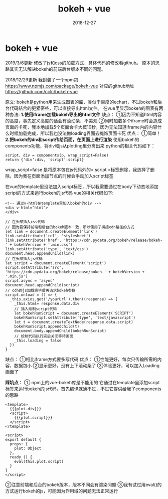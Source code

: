 ﻿---
path: "/blog/bokeh+vue"
date: "2018-12-27"
title: "bokeh + vue"
tags: ["bokeh","vue"]
---

# bokeh + vue
2019/3/6更新
修改了js和css的加载方式，具体代码的修改看github。
原本的思路其实无法解决bokeh的前端后台版本不同的问题。

2018/12/29更新
我封装了一个npm包
https://www.npmjs.com/package/bokeh-vue
对应的github地址
https://github.com/cclc/bokeh-vue

原文:
bokeh是python用来生成图表的库，类似于百度的echart，不过bokeh和后台代码结合的更紧密些，可以直接导出html文件。
在vue里显示bokeh的图表有两种办法:
**1.使用iframe加载bokeh导出的html文件**
缺点：
①因为不知道html内容的高度，事先定义高度的话会有滚动条，不美观
②同时加载多个iframe时会造成页面的卡死，我本地加载5个页面会卡大概10秒，因为无法知道iframe内的内容什么时候加载完成，所以我也没法做loading界面去掩饰页面卡死
优点：
①简单！
**2.把bokeh的div和script传给页面，在页面上进行渲染**
使用bokeh的components功能，将div和js从plotting里分离出来
python的相关代码如下：
```
script, div = components(p, wrap_script=False)
return {'div':div, 'script':script}
```
wrap_script=false 是将原本包在js代码外的< script >标签删除，我选择了删除，因为我在页面添加节点的时候会手动加入script标签

在vue的template里没法加入script标签，所以我需要通过在body下动态地添加script的方式来运行bokeh的js代码
vue的相关代码如下:
```
<!-- 通过v-html在template里加入bokeh的div -->
<div v-html="html">
</div>
```
```
// 在头部插入css代码
// 因为要保持前端和后台的bokeh版本一致，所以使用了拼接cdn路径的方式
let link = document.createElement('link')
link.setAttribute('rel', 'stylesheet')
link.setAttribute('href', 'https://cdn.pydata.org/bokeh/release/bokeh-' + bokehVersion + '.min.css')
link.setAttribute('type', 'text/css')
document.head.appendChild(link)
// 在头部插入js代码
let script = document.createElement('script')
script.setAttribute('src', 'https://cdn.pydata.org/bokeh/release/bokeh-' + bokehVersion + '.min.js')
script.async = 'async'
document.head.appendChild(script)
// cdn的js加载完毕后再请求bokeh参数
script.onload = () => {
  _this.axios.get('/yourUrl').then((response) => {
    _this.html= response.data.div
    // 插入绘制script代码
    let bokehRunScript = document.createElement('SCRIPT')
    bokehRunScript.setAttribute('type', 'text/javascript')
    let t = document.createTextNode(response.data.script)
    bokehRunScript.appendChild(t)
    document.body.appendChild(bokehRunScript)
    // 绘制代码执行完后关闭等待画面
    _this.loading = false
  })
}
```
缺点：
①相比iframe方式要多写代码
优点：
①性能更好，每次只传输所需的内容，数据包小
②显示更好，没有上下滚动条了
③体验更好，可以加入Loading画面了

**踩坑点：**
①.npm上的vue-bokeh库是不能用的
它通过在template里添加script标签来运行bokeh的js代码，首先编译就通不过，不过它提供给我了components的思路
```
<template>
  {{{plot.div}}}
  <script>
    {{{plot.script}}}
  </script>
</template>

<script>
export default {
  props: {
    plot: Object
  },
  ready () {
    eval(this.plot.script)
  }
}
</script>
```
②注意前端和后台的bokeh版本，版本不同会有渲染问题
③我有试过用eval()的方式运行bokeh的js，可能因为作用域的问题无法正常运行
